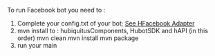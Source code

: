 

To run Facebook bot you need to : 

1. Complete your config.txt of your bot; [See HFacebook Adapter](https://github.com/maniadel/hubiquitus4java/blob/master/doc/HubotsdkAdapters.md) 
2. mvn install to : hubiquitusComponents, HubotSDK and hAPI  (in this order)
         mvn clean 
         mvn install
         mvn package
5. run your main 


